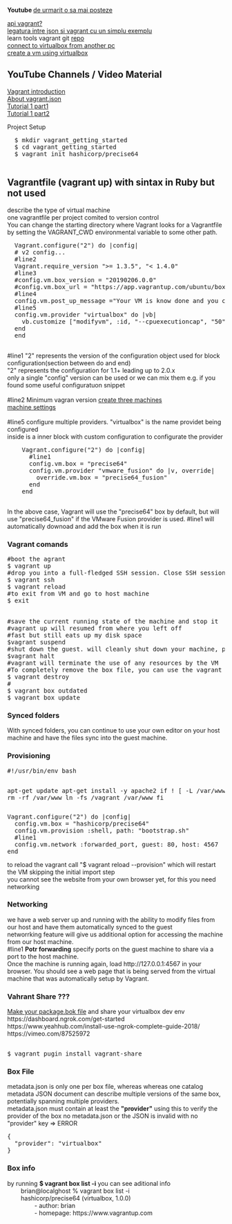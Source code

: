 <p><b>Youtube </b><a href="https://www.youtube.com/watch?v=jj6gJ8ulsiM&list=PLLhEJK7fQIxCBqSuBhph22GTeq7HHdxB5">de urmarit o sa mai posteze</a></p>    

[api vagrant?](https://searchitoperations.techtarget.com/tutorial/Create-Vagrant-boxes-with-Packer-for-rapid-IT-environment-builds)   
[legatura intre json si vagrant cu un simplu exemplu](https://blog.scottlowe.org/2016/01/18/multi-machine-vagrant-json/)    
learn tools vagrant git [repo](https://github.com/scottslowe/learning-tools/tree/master/vagrant)  
[connect to virtualbox from another pc](https://www.google.ch/search?client=opera&hs=RUC&ei=0IabXLz8I-PRgwec_5bgAg&q=connect+to+virtualbox+from+another+pc&oq=connect+to+virtualbox+from+another+pc&gs_l=psy-ab.3...34780.39295..39470...0.0..0.124.1137.0j10......0....1..gws-wiz.......0i71j35i304i39j33i10.0QT8Eau0ow8#kpvalbx=1)    
[create a vm using virtualbox](https://www.google.ch/search?client=opera&q=create+a+vm+using+virtualbox&sourceid=opera&ie=UTF-8&oe=UTF-8#kpvalbx=1)
<h2>YouTube Channels / Video Material</h2>
<p>
  <a href="https://www.youtube.com/watch?v=vBreXjkizgo&t=2376s">Vagrant introduction</a><br>
  <a href="https://blog.scottlowe.org/2016/01/18/multi-machine-vagrant-json/">About vagrant.json</a><br>
  <a href="https://www.youtube.com/watch?v=sjV4JdAw-Vs">Tutorial 1 part1</a><br>
  <a href="https://www.youtube.com/watch?v=X8iC5Q5lKLg">Tutorial 1 part2 </a><br>
  
  <p>Project Setup</p>
  <pre>
  $ mkdir vagrant_getting_started
  $ cd vagrant_getting_started
  $ vagrant init hashicorp/precise64
  </pre>
  
<h2>Vagrantfile (vagrant up) with sintax in Ruby but not used</h2>
<p>
  describe the type of virtual machine<br>
  one vagrantfile per project comited to version control<br>
  You can change the starting directory where Vagrant looks for a Vagrantfile by setting the VAGRANT_CWD environmental variable to some other path.<br>
</p> 
  
  <pre>
  Vagrant.configure("2") do |config|
  # v2 config...
  #line2
  Vagrant.require_version ">= 1.3.5", "< 1.4.0"
  #line3
  #config.vm.box_version = "20190206.0.0"
  #config.vm.box_url = "https://app.vagrantup.com/ubuntu/boxes/trusty64"
  #line4
  config.vm.post_up_message ="Your VM is know done and you can enter in by using vagrant ssh"
  #line5  
  config.vm.provider "virtualbox" do |vb|
    vb.customize ["modifyvm", :id, "--cpuexecutioncap", "50"]
  end  
  end
  </pre>
<p>  
    #line1 "2" represents the version of the configuration object used for block configuration(section between do and end)<br>
    "2" represents the configuration for 1.1+ leading up to 2.0.x <br>
    only a single "config" version can be used or we can mix them e.g. if you found some useful configuratuon snippet <br>
    <br>
    #line2 Minimum vagran version 
    <a href="https://www.vagrantup.com/docs/vagrantfile/tips.html">create three machines</a><br>
    <a href="https://www.vagrantup.com/docs/vagrantfile/machine_settings.html">machine settings</a><br>
    <br>
    #line5 configure multiple providers. "virtualbox" is the name providet being configured<br>
        inside is a inner block with custom configuration to configurate the provider<br>
 </p>
    <pre>
    Vagrant.configure("2") do |config|
      #line1
      config.vm.box = "precise64"
      config.vm.provider "vmware_fusion" do |v, override|
        override.vm.box = "precise64_fusion"
      end
    end
    </pre>
<p>
  In the above case, Vagrant will use the "precise64" box by default, but will use "precise64_fusion" if the VMware Fusion provider is used.
  #line1 will automatically downoad and add the box when it is run
</p>
  
<h3>Vagrant comands</h3>
<pre>
#boot the agrant
$ vagrant up
#drop you into a full-fledged SSH session. Close SSH session can be done with CTRL+D
$ vagrant ssh
$ vagrant reload
#to exit from VM and go to host machine
$ exit
<br>
#save the current running state of the machine and stop it
#vagrant up will resumed from where you left off
#fast but still eats up my disk space
$vagrant suspend
#shut down the guest. will cleanly shut down your machine, preserving the contents of disk but it take extra time to start and also consume disk space
$vagrant halt
#vagrant will terminate the use of any resources by the VM
#To completely remove the box file, you can use the vagrant box remove command
$ vagrant destroy
#
$ vagrant box outdated
$ vagrant box update
</pre>

<h3>Synced folders</h3>
With synced folders, you can continue to use your own editor on your host machine and have the files sync into the guest machine.<br>

<h3>Provisioning</h3>
<pre>
#!/usr/bin/env bash

apt-get update
apt-get install -y apache2
if ! [ -L /var/www ]; then
  rm -rf /var/www
  ln -fs /vagrant /var/www
fi
</pre>

<pre>
Vagrant.configure("2") do |config|
  config.vm.box = "hashicorp/precise64"
  config.vm.provision :shell, path: "bootstrap.sh"
  #line1
  config.vm.network :forwarded_port, guest: 80, host: 4567
end
</pre>
<p>
to reload the vagrant call "$ vagrant reload --provision" which will restart the VM skipping the initial import step<br>
you cannot see the website from your own browser yet, for this you need networking
</p>

<h3>Networking</h3>
<p>
we have a web server up and running with the ability to modify files from our host and have them automatically synced to the guest<br>
networrking feature will give us additional option for accessing the machine from our host machine.<br>
#line1 <b>Potr forwarding</b> specify ports on the guest machine to share via a port to the host machine.<br>
Once the machine is running again, load http://127.0.0.1:4567 in your browser. You should see a web page that is being served from the virtual machine that was automatically setup by Vagrant.

<h3>Vahrant Share ???</h3>
<p><a href="https://www.youtube.com/watch?v=eSxTRhMIoz8">Make your package.bok file</a> and share your virtualbox dev env<br>
https://dashboard.ngrok.com/get-started    <br>
https://www.yeahhub.com/install-use-ngrok-complete-guide-2018/ <br>
https://vimeo.com/87525972 <br>
</p>
<pre> 
$ vagrant pugin install vagrant-share
</pre>
</p>

<h3>Box File</h3>
<p>
metadata.json  is only one per box file, whereas whereas one catalog metadata JSON document can describe multiple versions of the same box, potentially spanning multiple providers.<br>
metadata.json must contain at least the <b>"provider"</b> using this to verify the provider of the box
no metadata.json or the JSON is invalid with no "provider" key => ERROR
<pre>
{
  "provider": "virtualbox"
}
</pre>
</p>

<h3>Box info</h3>
<p>
by running <b>$ vagrant box list -i</b> you can see aditional info<br>
&nbsp; &nbsp; &nbsp; &nbsp; brian@localghost % vagrant box list -i<br>
&nbsp; &nbsp; &nbsp; &nbsp; hashicorp/precise64     (virtualbox, 1.0.0)<br>
&nbsp; &nbsp; &nbsp; &nbsp; &nbsp; &nbsp; &nbsp; &nbsp;   - author: brian<br>
&nbsp; &nbsp; &nbsp; &nbsp; &nbsp; &nbsp; &nbsp; &nbsp;  - homepage: https://www.vagrantup.com<br>
</p>

